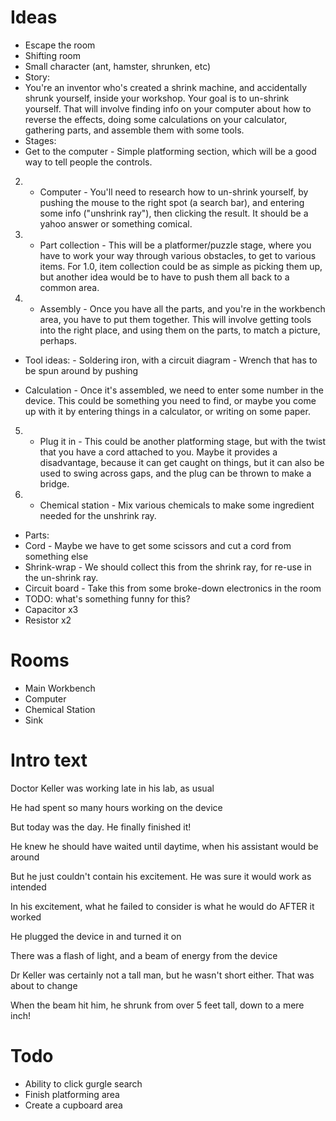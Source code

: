 # Ideas
- Escape the room
- Shifting room
- Small character (ant, hamster, shrunken, etc)
 - Story:
  - You're an inventor who's created a shrink machine, and accidentally shrunk yourself, inside your workshop. Your goal is to un-shrink yourself. That will involve finding info on your computer about how to reverse the effects, doing some calculations on your calculator, gathering parts, and assemble them with some tools.
 - Stages:
  - Get to the computer - Simple platforming section, which will be a good way to tell people the controls.
  
  2. - Computer - You'll need to research how to un-shrink yourself, by pushing the mouse to the right spot (a search bar), and entering some info ("unshrink ray"), then clicking the result. It should be a yahoo answer or something comical.
  
  1. - Part collection - This will be a platformer/puzzle stage, where you have to work your way through various obstacles, to get to various items. For 1.0, item collection could be as simple as picking them up, but another idea would be to have to push them all back to a common area.
  
  3. - Assembly - Once you have all the parts, and you're in the workbench area, you have to put them together. This will involve getting tools into the right place, and using them on the parts, to match a picture, perhaps.
   - Tool ideas: 
    - Soldering iron, with a circuit diagram
    - Wrench that has to be spun around by pushing
    
  - Calculation - Once it's assembled, we need to enter some number in the device. This could be something you need to find, or maybe you come up with it by entering things in a calculator, or writing on some paper.
  
  5. - Plug it in - This could be another platforming stage, but with the twist that you have a cord attached to you. Maybe it provides a disadvantage, because it can get caught on things, but it can also be used to swing across gaps, and the plug can be thrown to make a bridge.
  
  4. - Chemical station - Mix various chemicals to make some ingredient needed for the unshrink ray.
  
 - Parts:
  - Cord - Maybe we have to get some scissors and cut a cord from something else
  - Shrink-wrap - We should collect this from the shrink ray, for re-use in the un-shrink ray.
  - Circuit board - Take this from some broke-down electronics in the room 
   - TODO: what's something funny for this?
  - Capacitor x3
  - Resistor x2
   
# Rooms
- Main Workbench
- Computer
- Chemical Station
- Sink

# Intro text

Doctor Keller was working late in his lab, as usual

He had spent so many hours working on the device

But today was the day. He finally finished it!

He knew he should have waited until daytime, when his assistant would be around

But he just couldn't contain his excitement. He was sure it would work as intended

In his excitement, what he failed to consider is what he would do AFTER it worked

He plugged the device in and turned it on

<Change to white>

There was a flash of light, and a beam of energy from the device

Dr Keller was certainly not a tall man, but he wasn't short either. That was about to change

When the beam hit him, he shrunk from over 5 feet tall, down to a mere inch!

# Todo

- Ability to click gurgle search
- Finish platforming area
- Create a cupboard area
